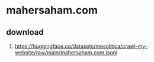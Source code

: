 # mahersaham.com

## download

1. https://huggingface.co/datasets/mesolitica/crawl-my-website/raw/main/mahersaham.com.jsonl